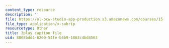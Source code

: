 ```yaml
---
content_type: resource
description: ''
file: https://ol-ocw-studio-app-production.s3.amazonaws.com/courses/15-071-the-analytics-edge-spring-2017/8808bdd4620054feb6b91863c4bd4563_5CExAUWzHEQ.vtt
file_type: application/x-subrip
resourcetype: Other
title: 3play caption file
uid: 8808bdd4-6200-54fe-b6b9-1863c4bd4563
---
```

